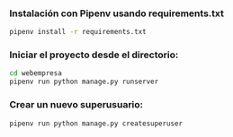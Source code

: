 ### Instalación con Pipenv usando requirements.txt

```bash
pipenv install -r requirements.txt
```

### Iniciar el proyecto desde el directorio:

```bash
cd webempresa
pipenv run python manage.py runserver
```

### Crear un nuevo superusuario:

```bash
pipenv run python manage.py createsuperuser
```
